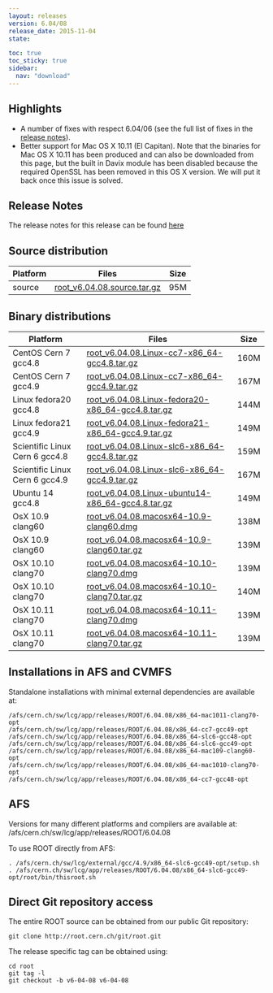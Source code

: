 ```yaml
---
layout: releases
version: 6.04/08
release_date: 2015-11-04
state:

toc: true
toc_sticky: true
sidebar:
  nav: "download"
---
```



## Highlights

- A number of fixes with respect 6.04/06 (see the full list of fixes in the [release notes](https://root.cern.ch/root/html604/notes/release-notes.html#release-6.0408)).
- Better support for Mac OS X 10.11 (El Capitan). Note that the binaries for Mac OS X 10.11 has been produced and can also be downloaded from this page, but the built in Davix module has been disabled because the required OpenSSL has been removed in this OS X version. We will put it back once this issue is solved.

## Release Notes

The release notes for this release can be found [here](https://root.cern.ch/root/html604/notes/release-notes.html#release-6.0408)

## Source distribution

| Platform       | Files | Size |
|-----------|-------|-----|
| source | [root_v6.04.08.source.tar.gz](https://root.cern.ch/download/root_v6.04.08.source.tar.gz) |  95M |


## Binary distributions

| Platform       | Files | Size |
|-----------|-------|-----|
| CentOS Cern 7 gcc4.8 | [root_v6.04.08.Linux-cc7-x86_64-gcc4.8.tar.gz](https://root.cern.ch/download/root_v6.04.08.Linux-cc7-x86_64-gcc4.8.tar.gz) | 160M |
| CentOS Cern 7 gcc4.9 | [root_v6.04.08.Linux-cc7-x86_64-gcc4.9.tar.gz](https://root.cern.ch/download/root_v6.04.08.Linux-cc7-x86_64-gcc4.9.tar.gz) | 167M |
| Linux fedora20 gcc4.8 | [root_v6.04.08.Linux-fedora20-x86_64-gcc4.8.tar.gz](https://root.cern.ch/download/root_v6.04.08.Linux-fedora20-x86_64-gcc4.8.tar.gz) | 144M |
| Linux fedora21 gcc4.9 | [root_v6.04.08.Linux-fedora21-x86_64-gcc4.9.tar.gz](https://root.cern.ch/download/root_v6.04.08.Linux-fedora21-x86_64-gcc4.9.tar.gz) | 149M |
| Scientific Linux Cern 6 gcc4.8 | [root_v6.04.08.Linux-slc6-x86_64-gcc4.8.tar.gz](https://root.cern.ch/download/root_v6.04.08.Linux-slc6-x86_64-gcc4.8.tar.gz) | 159M |
| Scientific Linux Cern 6 gcc4.9 | [root_v6.04.08.Linux-slc6-x86_64-gcc4.9.tar.gz](https://root.cern.ch/download/root_v6.04.08.Linux-slc6-x86_64-gcc4.9.tar.gz) | 167M |
| Ubuntu 14 gcc4.8 | [root_v6.04.08.Linux-ubuntu14-x86_64-gcc4.8.tar.gz](https://root.cern.ch/download/root_v6.04.08.Linux-ubuntu14-x86_64-gcc4.8.tar.gz) | 149M |
| OsX 10.9 clang60 | [root_v6.04.08.macosx64-10.9-clang60.dmg](https://root.cern.ch/download/root_v6.04.08.macosx64-10.9-clang60.dmg) | 138M |
| OsX 10.9 clang60 | [root_v6.04.08.macosx64-10.9-clang60.tar.gz](https://root.cern.ch/download/root_v6.04.08.macosx64-10.9-clang60.tar.gz) | 139M |
| OsX 10.10 clang70 | [root_v6.04.08.macosx64-10.10-clang70.dmg](https://root.cern.ch/download/root_v6.04.08.macosx64-10.10-clang70.dmg) | 139M |
| OsX 10.10 clang70 | [root_v6.04.08.macosx64-10.10-clang70.tar.gz](https://root.cern.ch/download/root_v6.04.08.macosx64-10.10-clang70.tar.gz) | 140M |
| OsX 10.11 clang70 | [root_v6.04.08.macosx64-10.11-clang70.dmg](https://root.cern.ch/download/root_v6.04.08.macosx64-10.11-clang70.dmg) | 139M |
| OsX 10.11 clang70 | [root_v6.04.08.macosx64-10.11-clang70.tar.gz](https://root.cern.ch/download/root_v6.04.08.macosx64-10.11-clang70.tar.gz) | 139M |



## Installations in AFS and CVMFS
Standalone installations with minimal external dependencies are available at:
~~~
/afs/cern.ch/sw/lcg/app/releases/ROOT/6.04.08/x86_64-mac1011-clang70-opt
/afs/cern.ch/sw/lcg/app/releases/ROOT/6.04.08/x86_64-cc7-gcc49-opt
/afs/cern.ch/sw/lcg/app/releases/ROOT/6.04.08/x86_64-slc6-gcc48-opt
/afs/cern.ch/sw/lcg/app/releases/ROOT/6.04.08/x86_64-slc6-gcc49-opt
/afs/cern.ch/sw/lcg/app/releases/ROOT/6.04.08/x86_64-mac109-clang60-opt
/afs/cern.ch/sw/lcg/app/releases/ROOT/6.04.08/x86_64-mac1010-clang70-opt
/afs/cern.ch/sw/lcg/app/releases/ROOT/6.04.08/x86_64-cc7-gcc48-opt
~~~

## AFS
Versions for many different platforms and compilers are available at:
/afs/cern.ch/sw/lcg/app/releases/ROOT/6.04.08

To use ROOT directly from AFS:
~~~
. /afs/cern.ch/sw/lcg/external/gcc/4.9/x86_64-slc6-gcc49-opt/setup.sh
. /afs/cern.ch/sw/lcg/app/releases/ROOT/6.04.08/x86_64-slc6-gcc49-opt/root/bin/thisroot.sh
~~~

## Direct Git repository access
The entire ROOT source can be obtained from our public Git repository:

~~~
git clone http://root.cern.ch/git/root.git
~~~
The release specific tag can be obtained using:
~~~
cd root
git tag -l
git checkout -b v6-04-08 v6-04-08
~~~